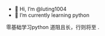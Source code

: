 - 👋 Hi, I’m @luting1004
- 🌱 I’m currently learning python

零基础学习python  道阻且长，行则将至
 .

<!---
luting1004/luting1004 is a ✨ special ✨ repository because its `README.md` (this file) appears on your GitHub profile.
You can click the Preview link to take a look at your changes.
--->

